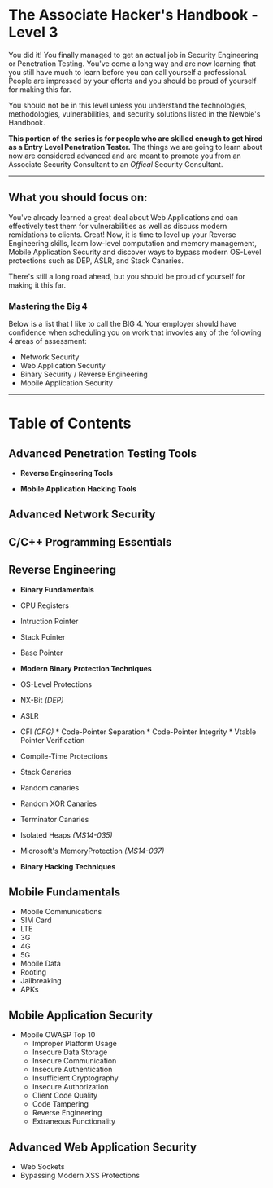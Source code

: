 # The Associate Hacker's Handbook - Level 3
You did it!  You finally managed to get an actual job in Security Engineering or Penetration Testing.  You've come a long way and are now learning that you still have much to learn before you can call yourself a professional.  People are impressed by your efforts and you should be proud of yourself for making this far.

You should not be in this level unless you understand the technologies, methodologies, vulnerabilities, and security solutions listed in the Newbie's Handbook.

**This portion of the series is for people who are skilled enough to get hired as a Entry Level Penetration Tester.**  The things we are going to learn about now are considered advanced and are meant to promote you from an Associate Security Consultant to an _Offical_ Security Consultant.

-------

## What you should focus on:
You've already learned a great deal about Web Applications and can effectively test them for vulnerabilities as well as discuss modern remidations to clients.  Great!  Now, it is time to level up your Reverse Engineering skills, learn low-level computation and memory management, Mobile Application Security and discover ways to bypass modern OS-Level protections such as DEP, ASLR, and Stack Canaries.

There's still a long road ahead, but you should be proud of yourself for making it this far.

### Mastering the Big 4
Below is a list that I like to call the BIG 4.  Your employer should have confidence when scheduling you on work that invovles any of the following 4 areas of assessment:
  * Network Security
  * Web Application Security
  * Binary Security / Reverse Engineering
  * Mobile Application Security
  
-------
# Table of Contents
## Advanced Penetration Testing Tools
 * **Reverse Engineering Tools**
 
 * **Mobile Application Hacking Tools**


## Advanced Network Security



## C/C++ Programming Essentials



## Reverse Engineering
 * **Binary Fundamentals**
  * CPU Registers
   * Intruction Pointer
   * Stack Pointer
   * Base Pointer
 
 * **Modern Binary Protection Techniques**
  * OS-Level Protections
   * NX-Bit _(DEP)_
   * ASLR
   * CFI _(CFG)_
    * Code-Pointer Separation
    * Code-Pointer Integrity
    * Vtable Pointer Verification
  * Compile-Time Protections
  * Stack Canaries
   * Random canaries
   * Random XOR Canaries
   * Terminator Canaries
  * Isolated Heaps _(MS14-035)_
  * Microsoft's MemoryProtection _(MS14-037)_
  
 * **Binary Hacking Techniques**
 


## Mobile Fundamentals
 * Mobile Communications
  * SIM Card
  * LTE
  * 3G
  * 4G
  * 5G
 * Mobile Data
 * Rooting
 * Jailbreaking
 * APKs


## Mobile Application Security
 * Mobile OWASP Top 10
   * Improper Platform Usage
   * Insecure Data Storage
   * Insecure Communication
   * Insecure Authentication
   * Insufficient Cryptography
   * Insecure Authorization
   * Client Code Quality
   * Code Tampering
   * Reverse Engineering
   * Extraneous Functionality

 

## Advanced Web Application Security
 * Web Sockets
 * Bypassing Modern XSS Protections
 
